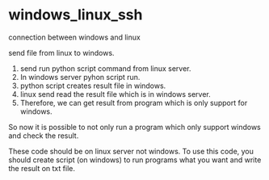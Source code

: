 # windows_linux_ssh
connection between windows and linux

send file from linux to windows.

1. send run python script command from linux server.
2. In windows server pyhon script run.
3. python script creates result file in windows.
4. linux send read the result file which is in windows server.
5. Therefore, we can get result from program which is only support for windows.

So now it is possible to not only run a program which only support windows and check the result.

These code should be on linux server not windows.
To use this code, you should create script (on windows) to run programs what you want and write the result on txt file.

